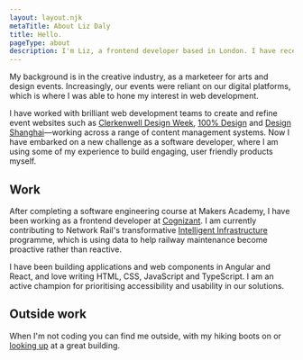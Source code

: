 ```yaml
---
layout: layout.njk
metaTitle: About Liz Daly
title: Hello.
pageType: about
description: I'm Liz, a frontend developer based in London. I have recently taught myself to code and like to spend my time perfecting user experience and accessibility.
---
```


My background is in the creative industry, as a marketeer for arts and design events. Increasingly, our events were reliant on our digital platforms, which is where I was able to hone my interest in web development.

I have worked with brilliant web development teams to create and refine event websites such as <a class="link" href="https://www.clerkenwelldesignweek.com/">Clerkenwell Design Week</a>, <a href="https://www.designlondon.co.uk/" class="link">100% Design</a> and <a class="link" href="https://www.designshanghai.com/">Design Shanghai</a>—working across a range of content management systems. Now I have embarked on a new challenge as a software developer, where I am using some of my experience to build engaging, user friendly products myself.

## Work

After completing a software engineering course at Makers Academy, I have been working as a frontend developer at <a class="link" href="https://www.cognizant.com/us/en/services/digital-experience">Cognizant</a>. I am currently contributing to Network Rail's transformative <a class="link" href="https://www.networkrail.co.uk/running-the-railway/intelligent-infrastructure/">Intelligent Infrastructure</a> programme, which is using data to help railway maintenance become proactive rather than reactive. 

I have been building applications and web components in Angular and React, and love writing HTML, CSS, JavaScript and TypeScript. I am an active champion for prioritising accessibility and usability in our solutions.

## Outside work

When I'm not coding you can find me outside, with my hiking boots on or <a class="link" href="https://instagram.com/lookupdaily">looking up</a> at a great building. 
